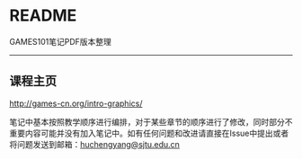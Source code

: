 # README

GAMES101笔记PDF版本整理

--------

## 课程主页

http://games-cn.org/intro-graphics/

笔记中基本按照教学顺序进行编排，对于某些章节的顺序进行了修改，同时部分不重要内容可能并没有加入笔记中。如有任何问题和改进请直接在Issue中提出或者将问题发送到邮箱：huchengyang@sjtu.edu.cn


